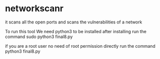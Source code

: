 # networkscanr
it scans all the open ports and scans the vulnerabilities of a network

To run this tool We need python3 to be installed 
after installing run the command 
sudo python3 final8.py 

if you are a root user no need of root permission 
directly run the command 
python3 final8.py
